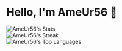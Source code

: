 # Hello, I'm AmeUr56 👋

![AmeUr56's Stats](https://github-readme-stats.vercel.app/api?username=AmeUr56&theme=vue-dark&show_icons=true&hide_border=true&count_private=true)<br>
![AmeUr56's Streak](https://github-readme-streak-stats.herokuapp.com/?user=AmeUr56&theme=vue-dark&hide_border=true)<br>
![AmeUr56's Top Languages](https://github-readme-stats.vercel.app/api/top-langs/?username=AmeUr56&theme=vue-dark&show_icons=true&hide_border=true&layout=compact)
